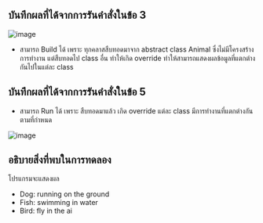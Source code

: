 ## บันทึกผลที่ได้จากการรันคำสั่งในข้อ 3
![image](https://github.com/Phetteepop/03376836-OOP-2566-Lab-12/assets/144197367/60f0cf3b-c080-4367-aac8-d181118cc4dd)


- สามารถ Build ได้ เพราะ ทุกคลาสสืบทอดมาจาก abstract class Animal ซึ่งไม่มีโครงสร้างการทำงาน แต่สืบทอดไป class อื่น ทำให้เกิด override ทำให้สามารถแสดงผลข้อมูลที่แตกต่างกันไปในแต่ละ class

## บันทึกผลที่ได้จากการรันคำสั่งในข้อ 5

- สามารถ Run ได้ เพราะ สืบทอดมาแล้ว เกิด override แต่ละ class มีการทำงานที่แตกต่างกันตามที่กำหนด

![image](https://github.com/Phetteepop/03376836-OOP-2566-Lab-12/assets/144197367/25b9aacc-ffcb-492a-a5df-43f2fef22517)


## อธิบายสิ่งที่พบในการทดลอง

โปรแกรมจะแสดงผล

- Dog: running on the ground
- Fish: swimming in water
- Bird: fly in the ai

